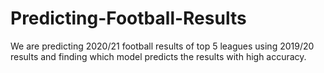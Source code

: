 # Predicting-Football-Results
We are predicting  2020/21 football results of top 5 leagues using  2019/20 results and finding which model predicts the results with high accuracy. 
